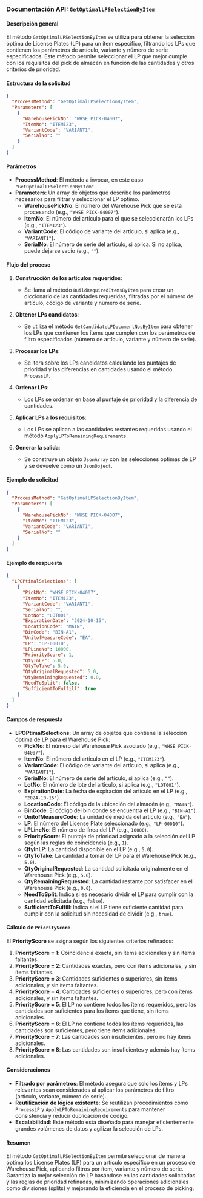 ### Documentación API: `GetOptimalLPSelectionByItem`

#### **Descripción general**
El método `GetOptimalLPSelectionByItem` se utiliza para obtener la selección óptima de License Plates (LP) para un ítem específico, filtrando los LPs que contienen los parámetros de artículo, variante y número de serie especificados. Este método permite seleccionar el LP que mejor cumple con los requisitos del pick de almacén en función de las cantidades y otros criterios de prioridad.

#### **Estructura de la solicitud**
```json
{
  "ProcessMethod": "GetOptimalLPSelectionByItem",
  "Parameters": [
    {
      "WarehousePickNo": "WHSE PICK-04007",
      "ItemNo": "ITEM123",
      "VariantCode": "VARIANT1",
      "SerialNo": ""
    }
  ]
}
```

#### **Parámetros**
- **ProcessMethod**: El método a invocar, en este caso `"GetOptimalLPSelectionByItem"`.
- **Parameters**: Un array de objetos que describe los parámetros necesarios para filtrar y seleccionar el LP óptimo.
  - **WarehousePickNo**: El número del Warehouse Pick que se está procesando (e.g., `"WHSE PICK-04007"`).
  - **ItemNo**: El número del artículo para el que se seleccionarán los LPs (e.g., `"ITEM123"`).
  - **VariantCode**: El código de variante del artículo, si aplica (e.g., `"VARIANT1"`).
  - **SerialNo**: El número de serie del artículo, si aplica. Si no aplica, puede dejarse vacío (e.g., `""`).

#### **Flujo del proceso**
1. **Construcción de los artículos requeridos**:
   - Se llama al método `BuildRequiredItemsByItem` para crear un diccionario de las cantidades requeridas, filtradas por el número de artículo, código de variante y número de serie.

2. **Obtener LPs candidatos**:
   - Se utiliza el método `GetCandidateLPDocumentNosByItem` para obtener los LPs que contienen los ítems que cumplen con los parámetros de filtro especificados (número de artículo, variante y número de serie).

3. **Procesar los LPs**:
   - Se itera sobre los LPs candidatos calculando los puntajes de prioridad y las diferencias en cantidades usando el método `ProcessLP`.

4. **Ordenar LPs**:
   - Los LPs se ordenan en base al puntaje de prioridad y la diferencia de cantidades.

5. **Aplicar LPs a los requisitos**:
   - Los LPs se aplican a las cantidades restantes requeridas usando el método `ApplyLPToRemainingRequirements`.

6. **Generar la salida**:
   - Se construye un objeto `JsonArray` con las selecciones óptimas de LP y se devuelve como un `JsonObject`.

#### **Ejemplo de solicitud**
```json
{
  "ProcessMethod": "GetOptimalLPSelectionByItem",
  "Parameters": [
    {
      "WarehousePickNo": "WHSE PICK-04007",
      "ItemNo": "ITEM123",
      "VariantCode": "VARIANT1",
      "SerialNo": ""
    }
  ]
}
```

#### **Ejemplo de respuesta**
```json
{
  "LPOPtimalSelections": [
    {
      "PickNo": "WHSE PICK-04007",
      "ItemNo": "ITEM123",
      "VariantCode": "VARIANT1",
      "SerialNo": "",
      "LotNo": "LOT001",
      "ExpirationDate": "2024-10-15",
      "LocationCode": "MAIN",
      "BinCode": "BIN-A1",
      "UnitofMeasureCode": "EA",
      "LP": "LP-00010",
      "LPLineNo": 10000,
      "PriorityScore": 1,
      "QtyInLP": 5.0,
      "QtyToTake": 5.0,
      "QtyOriginalRequested": 5.0,
      "QtyRemainingRequested": 0.0,
      "NeedToSplit": false,
      "SufficientToFulfill": true
    }
  ]
}
```

#### **Campos de respuesta**
- **LPOPtimalSelections**: Un array de objetos que contiene la selección óptima de LP para el Warehouse Pick:
  - **PickNo**: El número del Warehouse Pick asociado (e.g., `"WHSE PICK-04007"`).
  - **ItemNo**: El número del artículo en el LP (e.g., `"ITEM123"`).
  - **VariantCode**: El código de variante del artículo, si aplica (e.g., `"VARIANT1"`).
  - **SerialNo**: El número de serie del artículo, si aplica (e.g., `""`).
  - **LotNo**: El número de lote del artículo, si aplica (e.g., `"LOT001"`).
  - **ExpirationDate**: La fecha de expiración del artículo en el LP (e.g., `"2024-10-15"`).
  - **LocationCode**: El código de la ubicación del almacén (e.g., `"MAIN"`).
  - **BinCode**: El código del bin donde se encuentra el LP (e.g., `"BIN-A1"`).
  - **UnitofMeasureCode**: La unidad de medida del artículo (e.g., `"EA"`).
  - **LP**: El número del License Plate seleccionado (e.g., `"LP-00010"`).
  - **LPLineNo**: El número de línea del LP (e.g., `10000`).
  - **PriorityScore**: El puntaje de prioridad asignado a la selección del LP según las reglas de coincidencia (e.g., `1`).
  - **QtyInLP**: La cantidad disponible en el LP (e.g., `5.0`).
  - **QtyToTake**: La cantidad a tomar del LP para el Warehouse Pick (e.g., `5.0`).
  - **QtyOriginalRequested**: La cantidad solicitada originalmente en el Warehouse Pick (e.g., `5.0`).
  - **QtyRemainingRequested**: La cantidad restante por satisfacer en el Warehouse Pick (e.g., `0.0`).
  - **NeedToSplit**: Indica si es necesario dividir el LP para cumplir con la cantidad solicitada (e.g., `false`).
  - **SufficientToFulfill**: Indica si el LP tiene suficiente cantidad para cumplir con la solicitud sin necesidad de dividir (e.g., `true`).

#### **Cálculo de `PriorityScore`**
El **PriorityScore** se asigna según los siguientes criterios refinados:

1. **PriorityScore = 1**: Coincidencia exacta, sin ítems adicionales y sin ítems faltantes.
2. **PriorityScore = 2**: Cantidades exactas, pero con ítems adicionales, y sin ítems faltantes.
3. **PriorityScore = 3**: Cantidades suficientes o superiores, sin ítems adicionales, y sin ítems faltantes.
4. **PriorityScore = 4**: Cantidades suficientes o superiores, pero con ítems adicionales, y sin ítems faltantes.
5. **PriorityScore = 5**: El LP no contiene todos los ítems requeridos, pero las cantidades son suficientes para los ítems que tiene, sin ítems adicionales.
6. **PriorityScore = 6**: El LP no contiene todos los ítems requeridos, las cantidades son suficientes, pero tiene ítems adicionales.
7. **PriorityScore = 7**: Las cantidades son insuficientes, pero no hay ítems adicionales.
8. **PriorityScore = 8**: Las cantidades son insuficientes y además hay ítems adicionales.

#### **Consideraciones**
- **Filtrado por parámetros**: El método asegura que solo los ítems y LPs relevantes sean considerados al aplicar los parámetros de filtro (artículo, variante, número de serie).
- **Reutilización de lógica existente**: Se reutilizan procedimientos como `ProcessLP` y `ApplyLPToRemainingRequirements` para mantener consistencia y reducir duplicación de código.
- **Escalabilidad**: Este método está diseñado para manejar eficientemente grandes volúmenes de datos y agilizar la selección de LPs.

#### **Resumen**
El método `GetOptimalLPSelectionByItem` permite seleccionar de manera óptima los License Plates (LP) para un artículo específico en un proceso de Warehouse Pick, aplicando filtros por ítem, variante y número de serie. Garantiza la mejor selección de LP basándose en las cantidades solicitadas y las reglas de prioridad refinadas, minimizando operaciones adicionales como divisiones (splits) y mejorando la eficiencia en el proceso de picking.